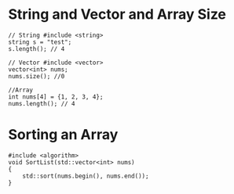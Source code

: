 # String and Vector and Array Size

```
// String #include <string>
string s = "test";
s.length(); // 4 

// Vector #include <vector>
vector<int> nums;
nums.size(); //0

//Array
int nums[4] = {1, 2, 3, 4};
nums.length(); // 4 
```

# Sorting an Array

```
#include <algorithm>
void SortList(std::vector<int> nums)
{
    std::sort(nums.begin(), nums.end());
}
```

